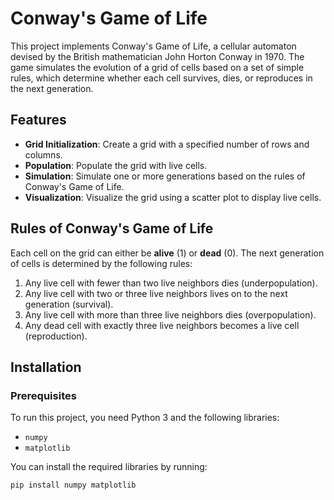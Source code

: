 # Conway's Game of Life

This project implements Conway's Game of Life, a cellular automaton devised by the British mathematician John Horton Conway in 1970. The game simulates the evolution of a grid of cells based on a set of simple rules, which determine whether each cell survives, dies, or reproduces in the next generation.

## Features

- **Grid Initialization**: Create a grid with a specified number of rows and columns.
- **Population**: Populate the grid with live cells.
- **Simulation**: Simulate one or more generations based on the rules of Conway's Game of Life.
- **Visualization**: Visualize the grid using a scatter plot to display live cells.

## Rules of Conway's Game of Life

Each cell on the grid can either be **alive** (1) or **dead** (0). The next generation of cells is determined by the following rules:
1. Any live cell with fewer than two live neighbors dies (underpopulation).
2. Any live cell with two or three live neighbors lives on to the next generation (survival).
3. Any live cell with more than three live neighbors dies (overpopulation).
4. Any dead cell with exactly three live neighbors becomes a live cell (reproduction).

## Installation

### Prerequisites
To run this project, you need Python 3 and the following libraries:
- `numpy`
- `matplotlib`

You can install the required libraries by running:

```bash
pip install numpy matplotlib
